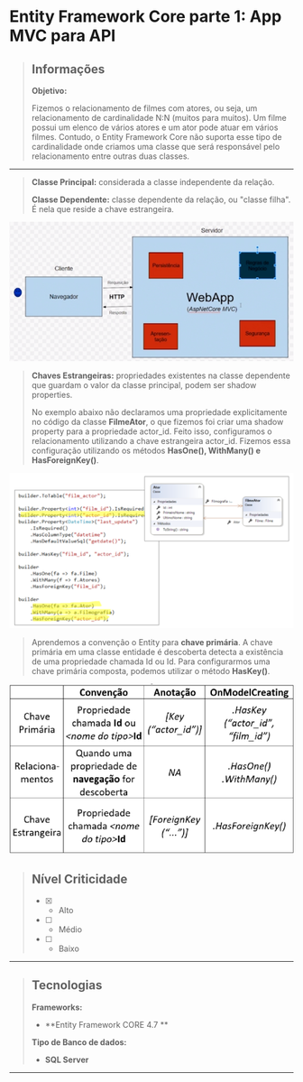 # Entity Framework Core parte 1: App MVC para API  

> ## Informações
>
> **Objetivo:**     
>
> Fizemos o relacionamento de filmes com atores, ou seja, um relacionamento de cardinalidade N:N (muitos para muitos). Um filme possui um elenco de vários atores e um ator pode atuar em vários filmes. Contudo, o Entity Framework Core não suporta esse tipo de cardinalidade onde criamos uma classe que será responsável pelo relacionamento entre outras duas classes.  
---
> **Classe Principal:** considerada a classe independente da relação.
>
> **Classe Dependente:** classe dependente da relação, ou "classe filha". É nela que reside a chave estrangeira.

<img src="https://github.com/abruno36/AluraWebAPI/blob/master/Alura.WebAPI.WebApp/wwwroot/Images/fluxoBase.png" alt="Entidades"/>

> **Chaves Estrangeiras:** propriedades existentes na classe dependente que guardam o valor da classe principal, podem ser shadow properties.
>
>No exemplo abaixo não declaramos uma propriedade explicitamente no código da classe **FilmeAtor**, o que fizemos foi criar uma shadow property para a propriedade actor_id. Feito isso, configuramos o relacionamento utilizando a chave estrangeira actor_id. Fizemos essa configuração utilizando os métodos **HasOne(), WithMany() e HasForeignKey()**.

<img src="https://github.com/abruno36/AluraFilmes/blob/master/Alura.Filmes.App/Images/ImgPropriedades1.png" alt="Entidades"/>


>Aprendemos a convenção o Entity para **chave primária**. A chave primária em uma classe entidade é descoberta detecta a existência de uma propriedade chamada Id ou <nome do tipo>Id. Para configurarmos uma chave primária composta, podemos utilizar o método **HasKey()**.

<img src="https://github.com/abruno36/AluraFilmes/blob/master/Alura.Filmes.App/Images/ImgPropriedades2.png" alt="Entidades"/>

> ## Nível Criticidade
> - [x] - Alto  
> - [ ] - Médio  
> - [ ] - Baixo  
>  
---

> ## Tecnologias
>
> **Frameworks:**  
> - **Entity Framework CORE 4.7 **  
>
> **Tipo de Banco de dados:**  
> - **SQL Server**

>

---







